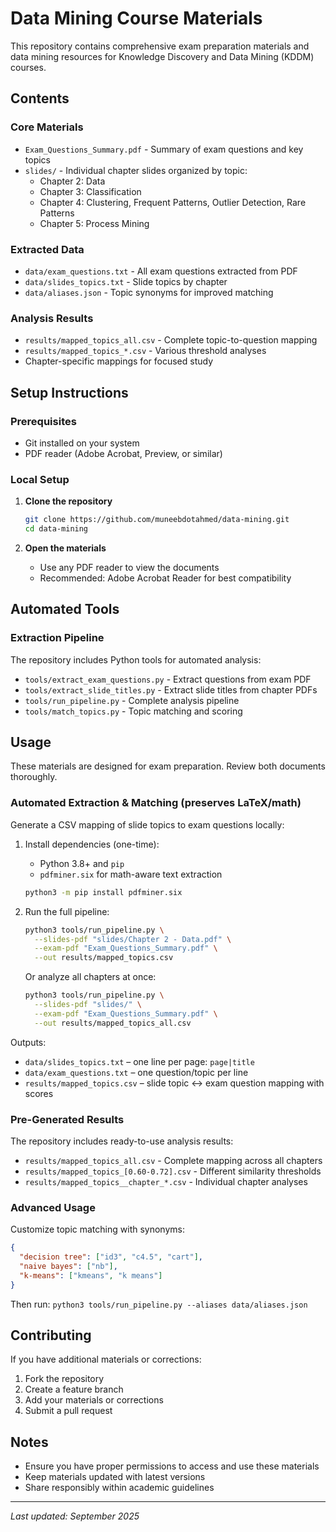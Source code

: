 # Data Mining Course Materials

This repository contains comprehensive exam preparation materials and data mining resources for Knowledge Discovery and Data Mining (KDDM) courses.

## Contents

### Core Materials
- `Exam_Questions_Summary.pdf` - Summary of exam questions and key topics
- `slides/` - Individual chapter slides organized by topic:
  - Chapter 2: Data
  - Chapter 3: Classification  
  - Chapter 4: Clustering, Frequent Patterns, Outlier Detection, Rare Patterns
  - Chapter 5: Process Mining

### Extracted Data
- `data/exam_questions.txt` - All exam questions extracted from PDF
- `data/slides_topics.txt` - Slide topics by chapter
- `data/aliases.json` - Topic synonyms for improved matching

### Analysis Results
- `results/mapped_topics_all.csv` - Complete topic-to-question mapping
- `results/mapped_topics_*.csv` - Various threshold analyses
- Chapter-specific mappings for focused study

## Setup Instructions

### Prerequisites
- Git installed on your system
- PDF reader (Adobe Acrobat, Preview, or similar)

### Local Setup

1. **Clone the repository**
   ```bash
   git clone https://github.com/muneebdotahmed/data-mining.git
   cd data-mining
   ```

2. **Open the materials**
   - Use any PDF reader to view the documents
   - Recommended: Adobe Acrobat Reader for best compatibility

## Automated Tools

### Extraction Pipeline
The repository includes Python tools for automated analysis:
- `tools/extract_exam_questions.py` - Extract questions from exam PDF
- `tools/extract_slide_titles.py` - Extract slide titles from chapter PDFs  
- `tools/run_pipeline.py` - Complete analysis pipeline
- `tools/match_topics.py` - Topic matching and scoring

## Usage

These materials are designed for exam preparation. Review both documents thoroughly.

### Automated Extraction & Matching (preserves LaTeX/math)

Generate a CSV mapping of slide topics to exam questions locally:

1) Install dependencies (one-time):
   - Python 3.8+ and `pip`
   - `pdfminer.six` for math-aware text extraction
   ```bash
   python3 -m pip install pdfminer.six
   ```

2) Run the full pipeline:
   ```bash
   python3 tools/run_pipeline.py \
     --slides-pdf "slides/Chapter 2 - Data.pdf" \
     --exam-pdf "Exam_Questions_Summary.pdf" \
     --out results/mapped_topics.csv
   ```

   Or analyze all chapters at once:
   ```bash
   python3 tools/run_pipeline.py \
     --slides-pdf "slides/" \
     --exam-pdf "Exam_Questions_Summary.pdf" \
     --out results/mapped_topics_all.csv
   ```

Outputs:
- `data/slides_topics.txt` – one line per page: `page|title`
- `data/exam_questions.txt` – one question/topic per line
- `results/mapped_topics.csv` – slide topic ↔ exam question mapping with scores

### Pre-Generated Results

The repository includes ready-to-use analysis results:
- `results/mapped_topics_all.csv` - Complete mapping across all chapters
- `results/mapped_topics_[0.60-0.72].csv` - Different similarity thresholds
- `results/mapped_topics__chapter_*.csv` - Individual chapter analyses

### Advanced Usage

Customize topic matching with synonyms:
```json
{
  "decision tree": ["id3", "c4.5", "cart"],
  "naive bayes": ["nb"],
  "k-means": ["kmeans", "k means"]
}
```
Then run: `python3 tools/run_pipeline.py --aliases data/aliases.json`

## Contributing

If you have additional materials or corrections:
1. Fork the repository
2. Create a feature branch
3. Add your materials or corrections
4. Submit a pull request

## Notes

- Ensure you have proper permissions to access and use these materials
- Keep materials updated with latest versions
- Share responsibly within academic guidelines

---

*Last updated: September 2025*
